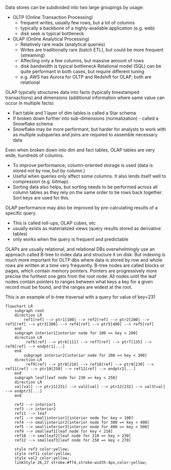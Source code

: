Data stores can be subdivided into two large groupings by usage:
- OLTP (Online Transaction Processing) 
  - frequent writes, usually few rows, but a lot of columns 
  - typically a backbone of a highly-available application (e.g. web)
  - disk seek is typical bottleneck
- OLAP (Online Analytical Processing)
  - Relatively rare reads (analytical queries) 
  - Writes are traditionally rare (batch ETL), but could be more frequent (streaming)
  - Affecting only a few columns, but massive amount of rows
  - disk bandwidth is typical bottleneck
Relational model (SQL) can be quite performant in both cases, but require different tuning 
  - e.g. AWS has Aurora for OLTP and Redshift for OLAP, both are relational

OLAP typically structures data into facts (typically timestamped transactions) and dimensions (additional information where same value can occur in multiple facts)
 - Fact table and 1 layer of dim tables is called a Star schema
 - If broken down further into sub-dimensions (normalization) - called a Snowflake schema
 - Snowflake may be more performant, but harder for analysts to work with as multiple subqueries and joins are required to assemble necessary data

Even when broken down into dim and fact tables, OLAP tables are very wide, hundreds of columns.
- To improve performance, column-oriented storage is used (data is stored not by row, but by column.) 
- Useful when queries only affect some columns. It also lends itself well to compression (e.g. bitmap). 
- Sorting data also helps, but sorting needs to be performed across all column tables as they rely on the same order to tie rows back together. Sort keys are used for this.

OLAP performance may also be improved by pre-calculating results of a specific query. 
  - This is called roll-ups, OLAP cubes, etc
  - usually exists as materialized views (query results stored as derivative tables)
  - only works when the query is frequent and predictable 

OLAPs are usually relational, and relational DBs overwhelmingly use an approach called B-tree to index data and structure it on disk. But indexing is much more important for OLTP dbs where data is stored by row and whole rows are written at a time very frequently. 
B-tree nodes are called blocks or pages, which contain memory pointers. Pointers are progressively more precise the furthest one gets from the root node. All nodes until the leaf nodes contain pointers to ranges between what keys a key for a given record must be found, and the ranges are widest at the root.

This is an example of b-tree traversal with a query for value of key=231
```mermaid
flowchart LR
    subgraph root
    direction LR
        ref1[ref] --> ptr1[100] --> ref2[ref] --> ptr2[200] --> ref3[ref] --> ptr3[300] --> ref4[ref] --> ptr5[400] --> ref5[ref]
    end
    subgraph interior1[interior node for 100 =< key < 200]
    direction LR
         ref6[ref] --> ptr6[111] --> ref7[ref] --> ptr7[135] --> ref8[ref] --> endptr1[...]
    end
        subgraph interior2[interior node for 200 =< key < 300]
    direction LR
         ref9[ref] --> ptr8[210] --> ref10[ref] --> ptr9[230] --> ref11[ref] --> ptr10[250] --> ref12[ref] --> endptr2[...]
    end
    subgraph leaf[leaf node for 230 =< key < 250]
    direction LR
    val[val] --> ptr11[231] --> val2[val] --> ptr12[232] --> val3[val] --> endptr3[...]
    end

    ref2 --> interior1
    ref3 --> interior2
    ref11 --> leaf
    ref1 --> smallinterior1[interior node for key < 100]
    ref4 --> smallinterior2[interior node for 300 =< key < 400]
    ref5 --> smallinterior3[interior node for 400 =< key < 500]
    ref9 --> smalleaf1[leaf node for key < 210]
    ref10 --> smalleaf2[leaf node for 210 =< key < 230]
    ref12 --> smalleaf3[leaf node for 250 =< key < 270]
    
    style ref3 color:yellow;
    style ref11 color:yellow;
    style val2 color:yellow;
    linkStyle 26,27 stroke:#ff4,stroke-width:4px,color:yellow;
```